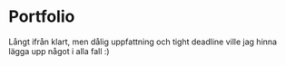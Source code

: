 # Portfolio
Långt ifrån klart, men dålig uppfattning och tight deadline ville jag hinna lägga upp något i alla fall :)
